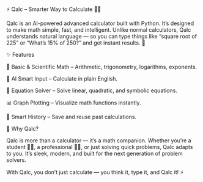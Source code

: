 ⚡ Qalc – Smarter Way to Calculate 🤖➗

Qalc is an AI-powered advanced calculator built with Python. It’s designed to make math simple, fast, and intelligent. Unlike normal calculators, Qalc understands natural language — so you can type things like “square root of 225” or “What’s 15% of 250?” and get instant results. 🚀

✨ Features

🔢 Basic & Scientific Math – Arithmetic, trigonometry, logarithms, exponents.

🧠 AI Smart Input – Calculate in plain English.

📝 Equation Solver – Solve linear, quadratic, and symbolic equations.

📊 Graph Plotting – Visualize math functions instantly.

🔮 Smart History – Save and reuse past calculations.


🌟 Why Qalc?

Qalc is more than a calculator — it’s a math companion. Whether you’re a student 🧑‍🎓, a professional 👨‍💻, or just solving quick problems, Qalc adapts to you. It’s sleek, modern, and built for the next generation of problem solvers.

With Qalc, you don’t just calculate — you think it, type it, and Qalc it! ⚡

